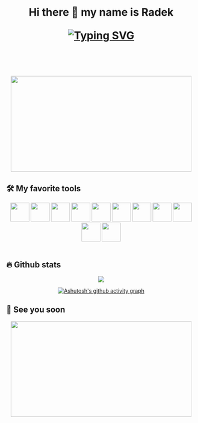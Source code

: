 <h1 align="center">
Hi there 👋 my name is Radek

[![Typing SVG](https://readme-typing-svg.herokuapp.com?font=VT323&size=25&center=true&lines=Begginer+Frontend+Developer)](https://git.io/typing-svg)

<br/>

<img src="https://media.giphy.com/media/pVGsAWjzvXcZW4ZBTE/giphy.gif" width="480" height="254" frameBorder="0"  allowFullScreen></img>

<!--
**suff42/suff42** is a ✨ _special_ ✨ repository because its `README.md` (this file) appears on your GitHub profile.

Here are some ideas to get you started:

- 🔭 I’m currently working on ...
- 🌱 I’m currently learning ...
- 👯 I’m looking to collaborate on ...
- 🤔 I’m looking for help with ...
- 💬 Ask me about ...
- 📫 How to reach me: ...
- 😄 Pronouns: ...
- ⚡ Fun fact: ...
  -->

## 🛠️ My favorite tools

<div align="center">
  <img height=50 src="https://cdn.jsdelivr.net/gh/devicons/devicon/icons/html5/html5-original.svg" />
  <img height=50 src="https://cdn.jsdelivr.net/gh/devicons/devicon/icons/css3/css3-original.svg" />
  <img height=50 src="https://cdn.jsdelivr.net/gh/devicons/devicon/icons/javascript/javascript-original.svg" />
  <img height=50 src="https://cdn.jsdelivr.net/gh/devicons/devicon/icons/c/c-original.svg" />
  <img height=50 src="https://cdn.jsdelivr.net/gh/devicons/devicon/icons/python/python-original.svg" />
  <img height=50 src="https://cdn.jsdelivr.net/gh/devicons/devicon/icons/typescript/typescript-original.svg" />
  <img height=50 src="https://cdn.jsdelivr.net/gh/devicons/devicon/icons/git/git-original.svg" />
  <img height=50 src="https://cdn.jsdelivr.net/gh/devicons/devicon/icons/github/github-original.svg" />
  <img height=50 src="https://cdn.jsdelivr.net/gh/devicons/devicon/icons/figma/figma-original.svg" />
  <img height=50 src="https://cdn.jsdelivr.net/gh/devicons/devicon/icons/arduino/arduino-original-wordmark.svg" />
  <img height=50 src="https://cdn.jsdelivr.net/gh/devicons/devicon/icons/raspberrypi/raspberrypi-original.svg" />
</div>

<br/>

## 🔥 Github stats

<div align="center" width="350px">
  <img align="center" src="https://github-readme-streak-stats.herokuapp.com?center=true&user=suff42&theme=tokyonight&hide_border=true&date_format=j%20M%5B%20Y%5D&fire=DD2727"/>

<br/>

[![Ashutosh's github activity graph](https://activity-graph.herokuapp.com/graph?username=suff42&theme=rogue)](https://github.com/ashutosh00710/github-readme-activity-graph)

</div>

## 👋 See you soon

<p align="center">
  <img src="https://i.gifer.com/xK.gif" width="480" height="254" frameBorder="0"  allowFullScreen></img>
</p>
